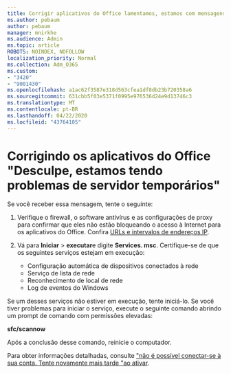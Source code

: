 ```yaml
---
title: Corrigir aplicativos do Office lamentamos, estamos com mensagens de problemas de servidor temporárias
ms.author: pebaum
author: pebaum
manager: mnirkhe
ms.audience: Admin
ms.topic: article
ROBOTS: NOINDEX, NOFOLLOW
localization_priority: Normal
ms.collection: Adm_O365
ms.custom:
- "3420"
- "9001430"
ms.openlocfilehash: a1ac62f3587e318d563cfea1df8db23b720358a6
ms.sourcegitcommit: 631cbb5f03e5371f0995e976536d24e9d13746c3
ms.translationtype: MT
ms.contentlocale: pt-BR
ms.lasthandoff: 04/22/2020
ms.locfileid: "43764105"
---
```

# <a name="fixing-the-office-apps-sorry-we-are-having-temporary-server-issues-message"></a>Corrigindo os aplicativos do Office "Desculpe, estamos tendo problemas de servidor temporários"

Se você receber essa mensagem, tente o seguinte:

1. Verifique o firewall, o software antivírus e as configurações de proxy para confirmar que eles não estão bloqueando o acesso à Internet para os aplicativos do Office. Confira [URLs e intervalos de endereços IP](https://docs.microsoft.com/office365/enterprise/urls-and-ip-address-ranges).

2. Vá para **Iniciar** > **executar**e digite **Services. msc**. Certifique-se de que os seguintes serviços estejam em execução:
    - Configuração automática de dispositivos conectados à rede
    - Serviço de lista de rede
    - Reconhecimento de local de rede
    - Log de eventos do Windows

Se um desses serviços não estiver em execução, tente iniciá-lo. Se você tiver problemas para iniciar o serviço, execute o seguinte comando abrindo um prompt de comando com permissões elevadas:

**sfc/scannow**

Após a conclusão desse comando, reinicie o computador.

Para obter informações detalhadas, consulte ["não é possível conectar-se à sua conta. Tente novamente mais tarde "ao ativar](https://docs.microsoft.com/office/troubleshoot/activation-installation/issue-when-activate-office-from-office-365).